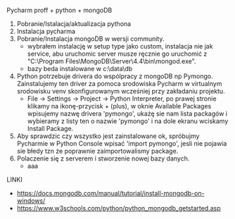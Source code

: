 Pycharm proff + python + mongoDB
1. Pobranie/Istalacja/aktualizacja pythona
2. Instalacja pycharma
3. Pobranie/Instalacja mongoDB w wersji community.
    - wybrałem instalację w setup type jako custom, instalacja nie jak service, abu uruchomic server  musze ręcznie go uruchomić z "C:\Program Files\MongoDB\Server\4.4\bin\mongod.exe".
    - bazy beda instalowane w c:\data\db
4. Python potrzebuje drivera do wspólpracy z mongoDB np Pymongo. Zainstalujemy
ten driver za pomoca srodowiska Pycharm w virtualnym srodowisku venv skonfigurowanym wcześniej przy zakładaniu projektu.
    - File -> Settings -> Project <nazwa projektu> -> Python Interpreter,
    po prawej stronie klikamy na ikonę-przycisk + (plus), w oknie Available Packages wpisujemy
    nazwę drivera 'pymongo', ukażę sie nam lista packagów i wybieramy z listy ten o nazwie 'pymongo'
    i na dole ekranu wciskamy Install Package.
5. Aby sprawdzic czy wszystko jest zainstalowane ok, spróbujmy Pycharmie w Python Console wpisać
    'import pymongo', jesli nie pojawia sie błedy tzn że poprawnie zaimportowalismy package.
6. Polaczenie się z serverem i stworzenie nowej bazy danych.
    - aaa
    

LINKI
 - https://docs.mongodb.com/manual/tutorial/install-mongodb-on-windows/
- https://www.w3schools.com/python/python_mongodb_getstarted.asp
